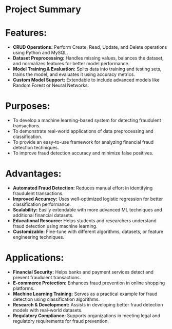 # **Project Summary**

# **Features:**

- **CRUD Operations:** Perform Create, Read, Update, and Delete operations using Python and MySQL.
- **Dataset Preprocessing:** Handles missing values, balances the dataset, and normalizes features for better model performance.
- **Model Training & Evaluation:** Splits data into training and testing sets, trains the model, and evaluates it using accuracy metrics.
- **Custom Model Support:** Extendable to include advanced models like Random Forest or Neural Networks.

# **Purposes:**

- To develop a machine learning-based system for detecting fraudulent transactions.
- To demonstrate real-world applications of data preprocessing and classification.
- To provide an easy-to-use framework for analyzing financial fraud detection techniques.
- To improve fraud detection accuracy and minimize false positives.

# **Advantages:**

- **Automated Fraud Detection:** Reduces manual effort in identifying fraudulent transactions.
- **Improved Accuracy:** Uses well-optimized logistic regression for better classification performance.
- **Scalability:** Easily extendable with more advanced ML techniques and additional financial datasets.
- **Educational Resource:** Helps students and researchers understand fraud detection using machine learning.
- **Customizable:** Fine-tune with different algorithms, datasets, or feature engineering techniques.

# **Applications:**

- **Financial Security:** Helps banks and payment services detect and prevent fraudulent transactions.
- **E-commerce Protection:** Enhances fraud prevention in online shopping platforms.
- **Machine Learning Training:** Serves as a practical example for fraud detection using classification algorithms.
- **Research & Development:** Assists in developing better fraud detection models with real-world datasets.
- **Regulatory Compliance:** Supports organizations in meeting legal and regulatory requirements for fraud prevention.


